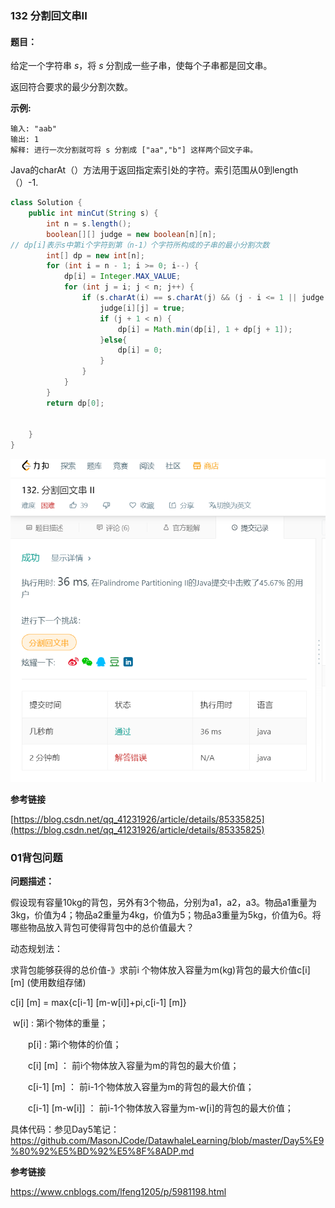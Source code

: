 ### 132 分割回文串II

#### 题目： 

给定一个字符串 *s*，将 *s* 分割成一些子串，使每个子串都是回文串。

返回符合要求的最少分割次数。

**示例:**

```
输入: "aab"
输出: 1
解释: 进行一次分割就可将 s 分割成 ["aa","b"] 这样两个回文子串。
```

Java的charAt（）方法用于返回指定索引处的字符。索引范围从0到length（）-1.

```java
class Solution {
    public int minCut(String s) {
        int n = s.length();
		boolean[][] judge = new boolean[n][n];
// dp[i]表示s中第i个字符到第（n-1）个字符所构成的子串的最小分割次数
		int[] dp = new int[n]; 
		for (int i = n - 1; i >= 0; i--) {
			dp[i] = Integer.MAX_VALUE;
			for (int j = i; j < n; j++) {
				if (s.charAt(i) == s.charAt(j) && (j - i <= 1 || judge[i + 1][j - 1])) {
					judge[i][j] = true;
					if (j + 1 < n) {
						dp[i] = Math.min(dp[i], 1 + dp[j + 1]);
					}else{
						dp[i] = 0;
					}
				}
			}
		}
		return dp[0];


    }
}
```

<img src="https://github.com/MasonJCode/DatawhaleLearning/blob/master/leetcode132.png?raw=true"/>



**参考链接**

[https://blog.csdn.net/qq_41231926/article/details/85335825](https://blog.csdn.net/qq_41231926/article/details/85335825)

### 01背包问题

**问题描述：**

假设现有容量10kg的背包，另外有3个物品，分别为a1，a2，a3。物品a1重量为3kg，价值为4；物品a2重量为4kg，价值为5；物品a3重量为5kg，价值为6。将哪些物品放入背包可使得背包中的总价值最大？

动态规划法：

求背包能够获得的总价值-》求前i 个物体放入容量为m(kg)背包的最大价值c[i] [m] (使用数组存储)

c[i] [m] = max{c[i-1] [m-w[i]]+pi,c[i-1] [m]}

​	w[i] :  第i个物体的重量；

　　p[i] : 第i个物体的价值；

　　c[i] [m] ： 前i个物体放入容量为m的背包的最大价值；

　　c[i-1] [m] ： 前i-1个物体放入容量为m的背包的最大价值；

　　c[i-1] [m-w[i]] ： 前i-1个物体放入容量为m-w[i]的背包的最大价值；

具体代码：参见Day5笔记：https://github.com/MasonJCode/DatawhaleLearning/blob/master/Day5%E9%80%92%E5%BD%92%E5%8F%8ADP.md



**参考链接**

https://www.cnblogs.com/lfeng1205/p/5981198.html



